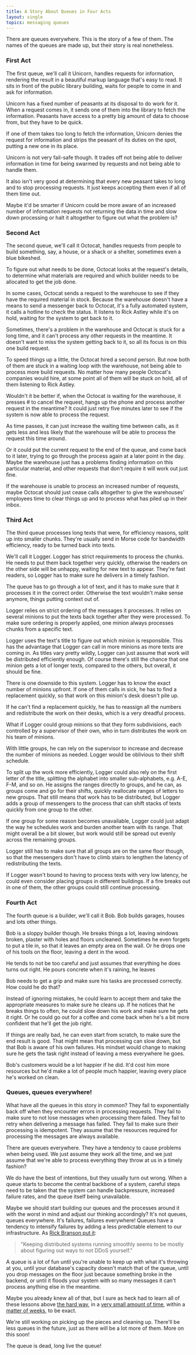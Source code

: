 ```yaml
---
title: A Story About Queues in Four Acts
layout: single
topics: messaging queues
---
```

There are queues everywhere. This is the story of a few of them. The names of the
queues are made up, but their story is real nonetheless.

### First Act

The first queue, we'll call it Unicorn, handles requests for information,
rendering the result in a beautiful markup language that's easy to read. It sits
in front of the public library building, waits for people to come in and ask for
information.

Unicorn has a fixed number of peasants at its disposal to do work for it. When a
request comes in, it sends one of them into the library to fetch the
information. Peasants have access to a pretty big amount of data to choose from,
but they have to be quick.

If one of them takes too long to fetch the information, Unicorn denies the
request for information and strips the peasant of its duties on the spot,
putting a new one in its place.

Unicorn is not very fail-safe though. It trades off not being able to deliver
information in time for being swarmed by requests and not being able to handle
them.

It also isn't very good at determining that every new peasant takes to long and
to stop processing requests. It just keeps accepting them even if all of them
time out.

Maybe it'd be smarter if Unicorn could be more aware of an increased number of
information requests not returning the data in time and slow down processing or
halt it altogether to figure out what the problem is?

### Second Act

The second queue, we'll call it Octocat, handles requests from people to build
something, say, a house, or a shack or a shelter, sometimes even a blue
bikeshed.

To figure out what needs to be done, Octocat looks at the request's details, to
determine what materials are required and which builder needs to be allocated to
get the job done.

In some cases, Octocat sends a request to the warehouse to see if they have the
required material in stock. Because the warehouse doesn't have a means to send a
messenger back to Octocat, it's a fully automated system, it calls a hotline to
check the status. It listens to Rick Astley while it's on hold, waiting for the
system to get back to it.

Sometimes, there's a problem in the warehouse and Octocat is stuck for a long
time, and it can't process any other requests in the meantime. It doesn't want
to miss the system getting back to it, so all its focus is on this one build
request.

To speed things up a little, the Octocat hired a second person. But now both of
them are stuck in a waiting loop with the warehouse, not being able to process
more build requests. No matter how many people Octocat's companies would hire,
at some point all of them will be stuck on hold, all of them listening to Rick
Astley.

Wouldn't it be better if, when the Octocat is waiting for the warehouse, it
presses # to cancel the request, hangs up the phone and process another request
in the meantime? It could just retry five minutes later to see if the system is
now able to process the request.

As time passes, it can just increase the waiting time between calls, as it gets
less and less likely that the warehouse will be able to process the request this
time around.

Or it could put the current request to the end of the queue, and come back to it
later, trying to go through the process again at a later point in the day. Maybe
the warehouse just has a problems finding information on this particular
material, and other requests that don't require it will work out just fine.

If the warehouse is unable to process an increased number of requests, maybe
Octocat should just cease calls altogether to give the warehouses' employees
time to clear things up and to process what has piled up in their inbox.

### Third Act

The third queue processes long texts that were, for efficiency reasons, split up
into smaller chunks. They're usually send in Morse code for bandwidth
efficiency, ready to be turned back into texts.

We'll call it Logger. Logger has strict requirements to process the chunks. He
needs to put them back together very quickly, otherwise the readers on the other
side will be unhappy, waiting for new text to appear. They're fast readers, so
Logger has to make sure he delivers in a timely fashion.

The queue has to go through a lot of text, and it has to make sure that it
processes it in the correct order. Otherwise the text wouldn't make sense
anymore, things putting context out of.

Logger relies on strict ordering of the messages it processes. It relies on
several minions to put the texts back together after they were processed. To
make sure ordering is properly applied, one minion always processes chunks from
a specific text.

Logger uses the text's title to figure out which minion is responsible. This has
the advantage that Logger can call in more minions as more texts are coming in.
As titles vary pretty wildly, Logger can just assume that work will be
distributed efficiently enough. Of course there's still the chance that one
minion gets a lot of longer texts, compared to the others, but overall, it
should be fine.

There is one downside to this system. Logger has to know the exact number of
minions upfront. If one of them calls in sick, he has to find a replacement
quickly, so that work on this minion's desk doesn't pile up.

If he can't find a replacement quickly, he has to reassign all the numbers and
redistribute the work on their desks, which is a very dreadful process.

What if Logger could group minions so that they form subdivisions, each
controlled by a supervisor of their own, who in turn distributes the work on his
team of minions.

With little groups, he can rely on the supervisor to increase and decrease the
number of minions as needed. Logger would be oblivious to their shift schedule.

To split up the work more efficiently, Logger could also rely on the first
letter of the title, splitting the alphabet into smaller sub-alphabets, e.g.
A-E, F-M, and so on. He assigns the ranges directly to groups, and he can, as
groups come and go for their shifts, quickly reallocate ranges of letters to new
groups. That still means that work has to be distributed, but Logger adds a
group of messengers to the process that can shift stacks of texts quickly from
one group to the other.

If one group for some reason becomes unavailable, Logger could just adapt the
way he schedules work and burden another team with its range. That might overall
be a bit slower, but work would still be spread out evenly across the remaining
groups.

Logger still has to make sure that all groups are on the same floor though, so
that the messengers don't have to climb stairs to lengthen the latency of
redistributing the texts.

If Logger wasn't bound to having to process texts with very low latency, he
could even consider placing groups in different buildings. If a fire breaks out
in one of them, the other groups could still continue processing.

### Fourth Act

The fourth queue is a builder, we'll call it Bob. Bob builds garages, houses and
lots other things.

Bob is a sloppy builder though. He breaks things a lot, leaving windows broken,
plaster with holes and floors uncleaned. Sometimes he even forgets to put a tile
in, so that it leaves an empty area on the wall. Or he drops one of his tools on
the floor, leaving a dent in the wood.

He tends to not be too careful and just assumes that everything he does turns
out right. He pours concrete when it's raining, he leaves

Bob needs to get a grip and make sure his tasks are processed correctly. How
could he do that?

Instead of ignoring mistakes, he could learn to accept them and take the
appropriate measures to make sure he cleans up. If he notices that he breaks
things to often, he could slow down his work and make sure he gets it right. Or
he could go out for a coffee and come back when he's a bit more confident that
he'll get the job right.

If things are really bad, he can even start from scratch, to make sure the end
result is good. That might mean that processing can slow down, but that Bob is
aware of his own failures. His mindset would change to making sure he gets the
task right instead of leaving a mess everywhere he goes.

Bob's customers would be a lot happier if he did. It'd cost him more resources
but he'd make a lot of people much happier, leaving every place he's worked on
clean.

### Queues, queues everywhere!

What have all the queues in this story in common? They fail to exponentially back
off when they encounter errors in processing requests. They fail to make sure to
not lose messages when processing them failed. They fail to retry when
delivering a message has failed. They fail to make sure their processing is
idempotent. They assume that the resources required for processing the messages
are always available.

There are queues everywhere. They have a tendency to cause problems when being
used. We just assume they work all the time, and we just assume that we're able
to process everything they throw at us in a timely fashion?

We do have the best of intentions, but they usually turn out wrong. When a queue
starts to become the central backbone of a system, careful steps need to be
taken that the system can handle backpressure, increased failure rates, and the
queue itself being unavailable.

Maybe we should start building our queues and the processes around it with the
worst in mind and adjust our thinking accordingly? It's not queues, queues
everywhere. It's failures, failures everywhere! Queues have a tendency to
intensify failures by adding a less predictable element to our infrastructure.
As [Rick Branson put
it](https://twitter.com/rbranson/statuses/261139185694568449):

> "Keeping distributed systems running smoothly seems to be mostly about
> figuring out ways to not DDoS yourself."

A queue is a lot of fun until you're unable to keep up with what it's throwing
at you, until your database's capacity doesn't match that of the queue, until
you drop messages on the floor just because something broke in the backend, or
until it floods your system with so many messages it can't process anything else
in the meantime.

Maybe you already knew all of that, but I sure as heck had to learn all of these
lessons above [the hard
way](http://about.travis-ci.org/blog/2012-09-05-on-yesterdays-log-outage/), in a
[very small amount of
time](http://about.travis-ci.org/blog/2012-09-24-post-mortem-pull-request-unavailability/),
within a [matter of
weeks](http://about.travis-ci.org/blog/2012-09-13-an-update-on-the-sites-availability/),
to be exact.

We're still working on picking up the pieces and cleaning up. There'll be less
queues in the future, just as there will be a lot more of them. More on this
soon!

The queue is dead, long live the queue!
